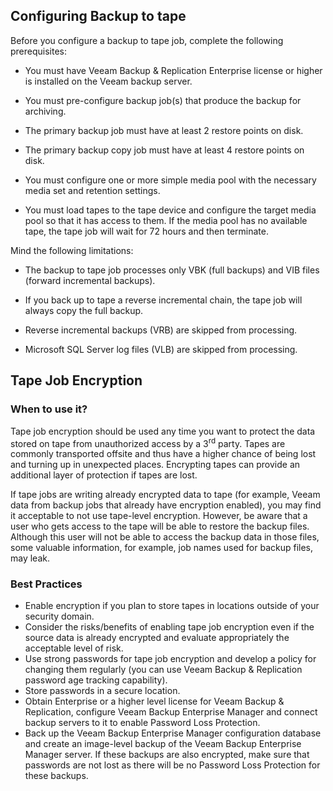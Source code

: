 <!--- This was last Changed 03-05-17 by PS --->
## Configuring Backup to tape
Before you configure a backup to tape job, complete the following prerequisites:


- You must have Veeam Backup & Replication Enterprise license or higher is installed on the Veeam backup server.

-	You must pre-configure backup job(s) that produce the backup for archiving.

-	The primary backup job must have at least 2 restore points on disk.

-	The primary backup copy job must have at least 4 restore points on disk.

-	You must configure one or more simple media pool with the necessary media set and retention settings.

-	You must load tapes to the tape device and configure the target media pool so that it has access to them. If the media pool has no available tape, the tape job will wait for 72 hours and then terminate.

Mind the following limitations:

- The backup to tape job processes only VBK (full backups) and VIB files (forward incremental backups).  

- If you back up to tape a reverse incremental chain, the tape job will always copy the full backup.  

- Reverse incremental backups (VRB) are skipped from processing.

- Microsoft SQL Server log files (VLB) are skipped from processing.


## Tape Job Encryption

### When to use it?

Tape job encryption should be used any time you want to protect the data stored on tape from unauthorized access by a 3<sup>rd</sup> party. Tapes are commonly transported offsite and thus have a higher chance of being lost and turning up in unexpected places. Encrypting tapes can provide an additional layer of protection if tapes are lost.

If tape jobs are writing already encrypted data to tape (for example, Veeam data from backup jobs that already have encryption enabled), you may find it acceptable to not use tape-level encryption. However, be aware that a user who gets access to the tape will be able to restore the backup files. Although this user will not be able to access the backup data in those files, some valuable information, for example, job names used for backup files, may leak.

### Best Practices

-   Enable encryption if you plan to store tapes in locations outside of your security domain.
-   Consider the risks/benefits of enabling tape job encryption even if the source data is already encrypted and evaluate appropriately the acceptable level of risk.
-   Use strong passwords for tape job encryption and develop a policy for changing them regularly (you can use Veeam Backup & Replication password age tracking capability).
-   Store passwords in a secure location.
-   Obtain Enterprise or a higher level license for Veeam Backup & Replication, configure Veeam Backup Enterprise Manager and connect backup servers to it to enable Password Loss Protection.
-   Back up the Veeam Backup Enterprise Manager configuration database and create an image-level backup of the Veeam Backup Enterprise Manager server. If these backups are also encrypted, make sure that passwords are not lost as there will be no Password Loss Protection for these backups.
